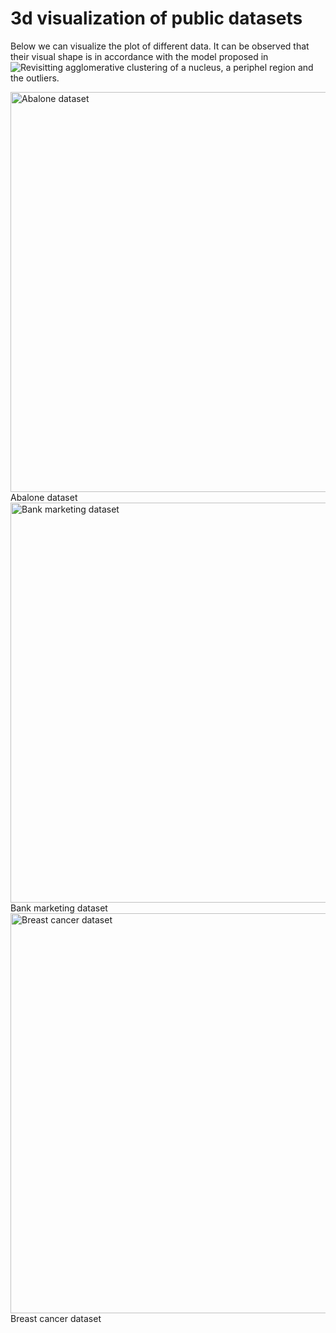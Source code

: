 # 3d visualization of public datasets

Below we can visualize the plot of different data. It can be observed that their visual shape is in accordance with the model proposed in ![Revisitting agglomerative clustering](ihttps://arxiv.org/abs/2005.07995) of a nucleus, a periphel region and the outliers.


<a href="https://archive.ics.uci.edu/ml/datasets/abalone">
<img src="https://github.com/ericktokuda/hieclust/raw/master/animations/abalone_055.gif" title="Abalone dataset" width="640">
</a>
Abalone dataset

<a href="https://archive.ics.uci.edu/ml/datasets/Bank+Marketing">
<img src="https://github.com/ericktokuda/hieclust/raw/master/animations/bank_marketing_430.gif" title="Bank marketing dataset" width="640">
</a>
Bank marketing dataset

<a href="https://archive.ics.uci.edu/ml/datasets/Breast+Cancer+Wisconsin+(Diagnostic)">
<img src="https://github.com/ericktokuda/hieclust/raw/master/animations/cancer_555.gif" title="Breast cancer dataset" width="640">
</a>
Breast cancer dataset
